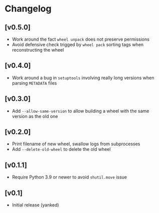 # Changelog

## [v0.5.0]
- Work around the fact `wheel unpack` does not preserve permissions
- Avoid defensive check trigged by `wheel pack` sorting tags when reconstructing the wheel

## [v0.4.0]
- Work around a bug in `setuptools` involving really long versions when parsing `METADATA` files

## [v0.3.0]
- Add `--allow-same-version` to allow building a wheel with the same version as the old one

## [v0.2.0]
- Print filename of new wheel, swallow logs from subprocesses
- Add `--delete-old-wheel` to delete the old wheel

## [v0.1.1]
- Require Python 3.9 or newer to avoid `shutil.move` issue

## [v0.1]
- Initial release (yanked)
